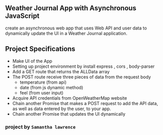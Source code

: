## Weather Journal App with Asynchronous JavaScript

create an asynchronous web app that uses Web API and user data to dynamically update the UI in a Weather Journal application.

## Project Specifications

- Make UI of the App
- Setting up project environment by install express , cors , body-parser
- Add a GET route that returns the ALLData array
- The POST route receive three pieces of data from the request body
  - temperature (from api)
  - date (from js dynamic method)
  - feel (from user input)
- Acquire API credentials from OpenWeatherMap website
- Chain another Promise that makes a POST request to add the API data, as well as data entered by the user, to your app.
- Chain another Promise that updates the UI dynamically

###  project by `Samantha lawrence`
